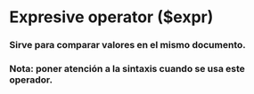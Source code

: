 # Expresive operator ($expr)

### Sirve para comparar valores en el mismo documento.

### Nota: poner atención a la sintaxis cuando se usa este operador.